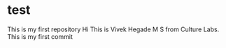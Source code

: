 # test
This is my first repository
Hi This is Vivek Hegade M S from Culture Labs. This is my first commit
